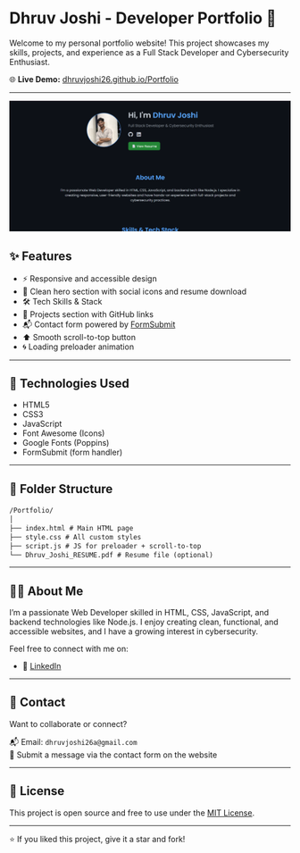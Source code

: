 # Dhruv Joshi - Developer Portfolio 🚀

Welcome to my personal portfolio website! This project showcases my skills, projects, and experience as a Full Stack Developer and Cybersecurity Enthusiast.

🌐 **Live Demo:** [dhruvjoshi26.github.io/Portfolio](https://dhruvjoshi26.github.io/Portfolio/)

---
![Portfolio](https://github.com/Dhruvjoshi26/Portfolio/blob/main/Portfolio.png?raw=true)

## ✨ Features

- ⚡ Responsive and accessible design
- 👤 Clean hero section with social icons and resume download
- 🛠️ Tech Skills & Stack
- 📁 Projects section with GitHub links
- 📬 Contact form powered by [FormSubmit](https://formsubmit.co/)
- ⬆️ Smooth scroll-to-top button
- 🌀 Loading preloader animation

---

## 📌 Technologies Used

- HTML5
- CSS3
- JavaScript
- Font Awesome (Icons)
- Google Fonts (Poppins)
- FormSubmit (form handler)

---

## 📂 Folder Structure

```
/Portfolio/
│
├── index.html # Main HTML page
├── style.css # All custom styles
├── script.js # JS for preloader + scroll-to-top
└── Dhruv_Joshi_RESUME.pdf # Resume file (optional)

```

---

## 🧑‍💻 About Me

I’m a passionate Web Developer skilled in HTML, CSS, JavaScript, and backend technologies like Node.js. I enjoy creating clean, functional, and accessible websites, and I have a growing interest in cybersecurity.

Feel free to connect with me on:
- 💼 [LinkedIn](https://www.linkedin.com/in/dhruv-joshi-69422625b/n)
---

## 📧 Contact

Want to collaborate or connect?

📬 Email: `dhruvjoshi26a@gmail.com`  
💬 Submit a message via the contact form on the website

---

## 📜 License

This project is open source and free to use under the [MIT License](LICENSE).

---

⭐ If you liked this project, give it a star and fork!  
